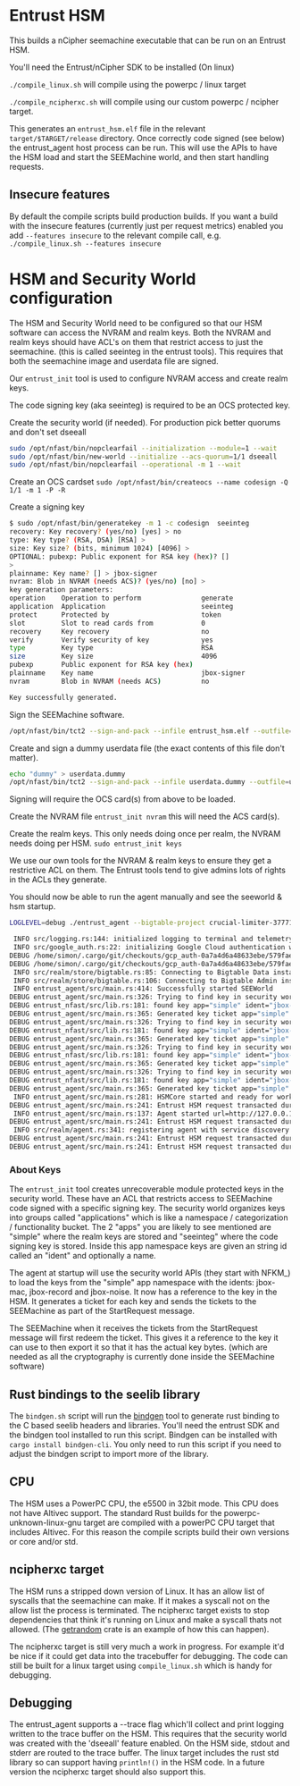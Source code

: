 # Entrust HSM

This builds a nCipher seemachine executable that can be run on an Entrust HSM.

You'll need the Entrust/nCipher SDK to be installed (On linux)

`./compile_linux.sh` will compile using the powerpc / linux target

`./compile_ncipherxc.sh` will compile using our custom powerpc / ncipher target.

This generates an `entrust_hsm.elf` file in the relevant `target/$TARGET/release`
directory. Once correctly code signed (see below) the entrust_agent host process
can be run. This will use the APIs to have the HSM load and start the SEEMachine
world, and then start handling requests.

## Insecure features

By default the compile scripts build production builds. If you want a build with
the insecure features (currently just per request metrics) enabled you add
`--features insecure` to the relevant compile call, e.g.
`./compile_linux.sh --features insecure`

# HSM and Security World configuration

The HSM and Security World need to be configured so that our HSM software can
access the NVRAM and realm keys. Both the NVRAM and realm keys should have ACL's
on them that restrict access to just the seemachine. (this is called seeinteg
in the entrust tools). This requires that both the seemachine image and userdata
file are signed.

Our `entrust_init` tool is used to configure NVRAM access and create realm keys.

The code signing key (aka seeinteg) is required to be an OCS protected key.

Create the security world (if needed). For production pick better quorums and
don't set dseeall

 ```sh
sudo /opt/nfast/bin/nopclearfail --initialization --module=1 --wait
sudo /opt/nfast/bin/new-world --initialize --acs-quorum=1/1 dseeall
sudo /opt/nfast/bin/nopclearfail --operational -m 1 --wait
```

Create an OCS cardset ```sudo /opt/nfast/bin/createocs --name codesign -Q 1/1 -m 1 -P -R```

Create a signing key
 ```sh
$ sudo /opt/nfast/bin/generatekey -m 1 -c codesign  seeinteg
recovery: Key recovery? (yes/no) [yes] > no
type: Key type? (RSA, DSA) [RSA] >
size: Key size? (bits, minimum 1024) [4096] >
OPTIONAL: pubexp: Public exponent for RSA key (hex)? []
>
plainname: Key name? [] > jbox-signer
nvram: Blob in NVRAM (needs ACS)? (yes/no) [no] >
key generation parameters:
 operation    Operation to perform               generate
 application  Application                        seeinteg
 protect      Protected by                       token
 slot         Slot to read cards from            0
 recovery     Key recovery                       no
 verify       Verify security of key             yes
 type         Key type                           RSA
 size         Key size                           4096
 pubexp       Public exponent for RSA key (hex)
 plainname    Key name                           jbox-signer
 nvram        Blob in NVRAM (needs ACS)          no

Key successfully generated.
```

Sign the SEEMachine software.
```sh
/opt/nfast/bin/tct2 --sign-and-pack --infile entrust_hsm.elf --outfile=entrust_hsm.sar  -k jbox-signer --is-machine --machine-type powerPCELF
```

Create and sign a dummy userdata file (the exact contents of this file don't matter).

```sh
echo "dummy" > userdata.dummy
/opt/nfast/bin/tct2 --sign-and-pack --infile userdata.dummy --outfile=userdata.sar -k jbox-signer --machine-key-ident jbox-signer --machine-type powerPCELF
```

Signing will require the OCS card(s) from above to be loaded.

Create the NVRAM file `entrust_init nvram` this will need the ACS card(s).

Create the realm keys. This only needs doing once per realm, the NVRAM needs doing per HSM. `sudo entrust_init keys`

We use our own tools for the NVRAM & realm keys to ensure they get a restrictive
ACL on them. The Entrust tools tend to give admins lots of rights in the ACLs
they generate.

You should now be able to run the agent manually and see the seeworld & hsm startup.
```sh
LOGLEVEL=debug ./entrust_agent --bigtable-project crucial-limiter-377716 --bigtable-instance simon-ssd -i entrust_hsm.sar -u userdata.sar -t

 INFO src/logging.rs:144: initialized logging to terminal and telemetry to OTLP/Jaeger. you can set verbosity with env var LOGLEVEL. max_level=DEBUG
 INFO src/google_auth.rs:22: initializing Google Cloud authentication with Application Default Credentials
DEBUG /home/simon/.cargo/git/checkouts/gcp_auth-0a7a4d6a48633ebe/579fae9/src/authentication_manager.rs:44: Initializing gcp_auth
DEBUG /home/simon/.cargo/git/checkouts/gcp_auth-0a7a4d6a48633ebe/579fae9/src/authentication_manager.rs:52: Using GCloudAuthorizedUser
 INFO src/realm/store/bigtable.rs:85: Connecting to Bigtable Data instance="simon-ssd" project="crucial-limiter-377716" data_url=https://bigtable.googleapis.com/
 INFO src/realm/store/bigtable.rs:106: Connecting to Bigtable Admin inst="simon-ssd" project="crucial-limiter-377716" admin_url=https://bigtableadmin.googleapis.com/
 INFO entrust_agent/src/main.rs:414: Successfully started SEEWorld
DEBUG entrust_agent/src/main.rs:326: Trying to find key in security world app="simple" ident="jbox-noise"
DEBUG entrust_nfast/src/lib.rs:181: found key app="simple" ident="jbox-noise" key_hash=045f3884d76f004592dd50279316425ec0bff268
DEBUG entrust_agent/src/main.rs:365: Generated key ticket app="simple" ident="jbox-noise"
DEBUG entrust_agent/src/main.rs:326: Trying to find key in security world app="simple" ident="jbox-noise"
DEBUG entrust_nfast/src/lib.rs:181: found key app="simple" ident="jbox-noise" key_hash=045f3884d76f004592dd50279316425ec0bff268
DEBUG entrust_agent/src/main.rs:365: Generated key ticket app="simple" ident="jbox-noise"
DEBUG entrust_agent/src/main.rs:326: Trying to find key in security world app="simple" ident="jbox-mac"
DEBUG entrust_nfast/src/lib.rs:181: found key app="simple" ident="jbox-mac" key_hash=fd16169ae11bababa274aaf69f4e553a613e9c21
DEBUG entrust_agent/src/main.rs:365: Generated key ticket app="simple" ident="jbox-mac"
DEBUG entrust_agent/src/main.rs:326: Trying to find key in security world app="simple" ident="jbox-record"
DEBUG entrust_nfast/src/lib.rs:181: found key app="simple" ident="jbox-record" key_hash=afcda0ad6f3b2aeae9b7d072a47150be8cab54e4
DEBUG entrust_agent/src/main.rs:365: Generated key ticket app="simple" ident="jbox-record"
 INFO entrust_agent/src/main.rs:281: HSMCore started and ready for work
DEBUG entrust_agent/src/main.rs:241: Entrust HSM request transacted dur=1.213141ms req="Status"
 INFO entrust_agent/src/main.rs:137: Agent started url=http://127.0.0.1:8082/
DEBUG entrust_agent/src/main.rs:241: Entrust HSM request transacted dur=737.381µs req="Status"
 INFO src/realm/agent.rs:341: registering agent with service discovery hsm=34f65c62af130da099a5c7563221fb63 url=http://127.0.0.1:8082/
DEBUG entrust_agent/src/main.rs:241: Entrust HSM request transacted dur=731.44µs req="PersistState"
DEBUG entrust_agent/src/main.rs:241: Entrust HSM request transacted dur=1.042124ms req="PersistState"
```

### About Keys

The `entrust_init` tool creates unrecoverable module protected keys in the
security world. These have an ACL that restricts access to SEEMachine code
signed with a specific signing key. The security world organizes keys into
groups called "applications" which is like a namespace / categorization /
functionality bucket. The 2 "apps" you are likely to see mentioned are "simple"
where the realm keys are stored and "seeinteg" where the code signing key is
stored. Inside this app namespace keys are given an string id called an "ident"
and optionally a name.

The agent at startup will use the security world APIs (they start with NFKM_) to
load the keys from the "simple" app namespace with the idents: jbox-mac,
jbox-record and jbox-noise. It now has a reference to the key in the HSM. It
generates a ticket for each key and sends the tickets to the SEEMachine as part
of the StartRequest message.

The SEEMachine when it receives the tickets from the StartRequest message will
first redeem the ticket. This gives it a reference to the key it can use to then
export it so that it has the actual key bytes. (which are needed as all the
cryptography is currently done inside the SEEMachine software)


## Rust bindings to the seelib library

The `bindgen.sh` script will run the [bindgen](https://rust-lang.github.io/rust-bindgen/)
tool to generate rust binding to the C based seelib headers and libraries. You'll need
the entrust SDK and the bindgen tool installed to run this script. Bindgen can be installed
with `cargo install bindgen-cli`. You only need to run this script if you need to adjust
the bindgen script to import more of the library.

## CPU

The HSM uses a PowerPC CPU, the e5500 in 32bit mode. This CPU does not have Altivec
support. The standard Rust builds for the powerpc-unknown-linux-gnu target are
compiled with a powerPC CPU target that includes Altivec. For this reason the compile
scripts build their own versions or core and/or std.


## ncipherxc target

The HSM runs a stripped down version of Linux. It has an allow list of syscalls that the
seemachine can make. If it makes a syscall not on the allow list the process is terminated.
The ncipherxc target exists to stop dependencies that think it's running on Linux and make
a syscall thats not allowed. (The [getrandom](https://crates.io/crates/getrandom) crate
is an example of how this can happen).

The ncipherxc target is still very much a work in progress. For example it'd be nice if
it could get data into the tracebuffer for debugging. The code can still be built for a linux
target using `compile_linux.sh` which is handy for debugging.


## Debugging

The entrust_agent supports a --trace flag which'll collect and print logging
written to the trace buffer on the HSM. This requires that the security world
was created with the 'dseeall' feature enabled. On the HSM side, stdout and stderr are
routed to the trace buffer. The linux target includes the rust std library so
can support having `println!()` in the HSM code. In a future version the ncipherxc
target should also support this.
